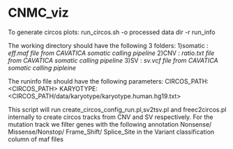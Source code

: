 # CNMC_viz

To generate circos plots:
run_circos.sh -o processed data dir -r run_info
  
  The working directory should have the following 3 folders:
  1)somatic : *eff.maf file from CAVATICA somatic calling pipeline*
  2)CNV : *ratio.txt file from CAVATICA somatic calling pipeline*
  3)SV : *sv.vcf file from CAVATICA somatic calling pipleine*
  
  The runinfo file should have the following parameters:
  CIRCOS_PATH: <CIRCOS_PATH>
  KARYOTYPE: <CIRCOS_PATH/data/karyotype/karyotype.human.hg19.txt>
  
This script will run create_circos_config_run.pl,sv2tsv.pl and freec2circos.pl internally to create circos tracks from CNV and SV respectively. For the mutation track we filter genes with the following annotation Nonsense/ Missense/Nonstop/ Frame_Shift/ Splice_Site in the Variant classification column of maf files

